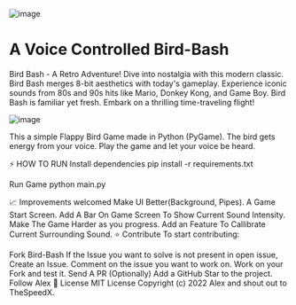 ![image](https://github.com/Alex-Camman/Bird-Bash/assets/139232220/b3eb5f5e-674e-462e-bf26-c570cddd167c)


# A Voice Controlled Bird-Bash
Bird Bash - A Retro Adventure! Dive into nostalgia with this modern classic. Bird Bash merges 8-bit aesthetics with today's gameplay. Experience iconic sounds from 80s and 90s hits like Mario, Donkey Kong, and Game Boy. Bird Bash is familiar yet fresh. Embark on a thrilling time-traveling flight!

![image](https://github.com/Alex-Camman/Bird-Bash/assets/139232220/f599ee35-be0a-4ae9-92a0-0316ce8c34cb)

This a simple Flappy Bird Game made in Python (PyGame). The bird gets energy from your voice.
Play the game and let your voice be heard.

⚡️ HOW TO RUN
Install dependencies
pip install -r requirements.txt

Run Game
python main.py

📈 Improvements welcomed
Make UI Better(Background, Pipes).
A Game Start Screen.
Add A Bar On Game Screen To Show Current Sound Intensity.
Make The Game Harder as you progress.
Add an Feature To Callibrate Current Surrounding Sound.
⭐️ Contribute
To start contributing:

Fork Bird-Bash
If the Issue you want to solve is not present in open issue, Create an Issue.
Comment on the issue you want to work on.
Work on your Fork and test it.
Send A PR
(Optionally)
Add a GitHub Star to the project.
Follow Alex
🧾 License
MIT License Copyright (c) 2022 Alex and shout out to TheSpeedX.
